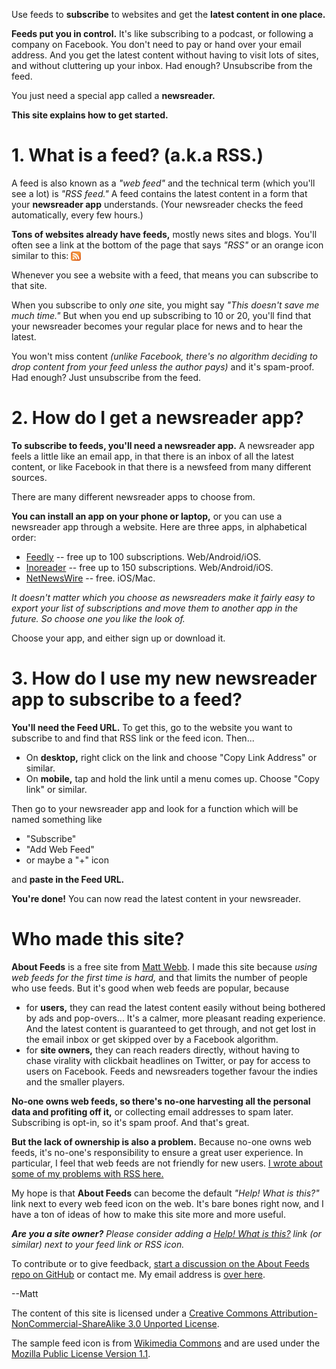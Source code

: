 Use feeds to **subscribe** to websites and get the **latest content in one place.**

**Feeds put you in control.** It's like subscribing to a podcast, or following a company on Facebook. You don't need to pay or hand over your email address. And you get the latest content without having to visit lots of sites, and without cluttering up your inbox. Had enough? Unsubscribe from the feed.

You just need a special app called a **newsreader.**

**This site explains how to get started.**

# 1. What is a feed? (a.k.a RSS.)

A feed is also known as a _"web feed"_ and the technical term (which you'll see a lot) is _"RSS feed."_ A feed contains the latest content in a form that your **newsreader app** understands. (Your newsreader checks the feed automatically, every few hours.)

**Tons of websites already have feeds,** mostly news sites and blogs. You'll often see a link at the bottom of the page that says _"RSS"_ or an orange icon similar to this: <img src="icons/orange-square.svg" style="vertical-align: bottom; height: 1.1em;">

Whenever you see a website with a feed, that means you can subscribe to that site.

When you subscribe to only _one_ site, you might say _"This doesn't save me much time."_ But when you end up subscribing to 10 or 20, you'll find that your newsreader becomes your regular place for news and to hear the latest.

You won't miss content _(unlike Facebook, there's no algorithm deciding to drop content from your feed unless the author pays)_ and it's spam-proof. Had enough? Just unsubscribe from the feed.

# 2. How do I get a newsreader app?

**To subscribe to feeds, you'll need a newsreader app.** A newsreader app feels a little like an email app, in that there is an inbox of all the latest content, or like Facebook in that there is a newsfeed from many different sources.

There are many different newsreader apps to choose from.

**You can install an app on your phone or laptop,** or you can use a newsreader app through a website. Here are three apps, in alphabetical order:

* [Feedly](https://feedly.com) -- free up to 100 subscriptions. Web/Android/iOS.
* [Inoreader](https://www.inoreader.com) -- free up to 150 subscriptions. Web/Android/iOS.
* [NetNewsWire](https://ranchero.com/netnewswire/) -- free. iOS/Mac.

_It doesn't matter which you choose as newsreaders make it fairly easy to export your list of subscriptions and move them to another app in the future. So choose one you like the look of._

Choose your app, and either sign up or download it.


# 3. How do I use my new newsreader app to subscribe to a feed?

**You'll need the Feed URL.** To get this, go to the website you want to subscribe to and find that RSS link or the feed icon. Then...

* On **desktop,** right click on the link and choose "Copy Link Address" or similar.
* On **mobile,** tap and hold the link until a menu comes up. Choose "Copy link" or similar.

Then go to your newsreader app and look for a function which will be named something like

- "Subscribe"
- "Add Web Feed"
- or maybe a "+" icon

and **paste in the Feed URL.**

**You're done!** You can now read the latest content in your newsreader.


# Who made this site?

**About Feeds** is a free site from [Matt Webb](http://interconnected.org). I made this site because _using web feeds for the first time is hard,_ and that limits the number of people who use feeds. But it's good when web feeds are popular, because

- for **users,** they can read the latest content easily without being bothered by ads and pop-overs... It's a calmer, more pleasant reading experience. And the latest content is guaranteed to get through, and not get lost in the email inbox or get skipped over by a Facebook algorithm.
- for **site owners,** they can reach readers directly, without having to chase virality with clickbait headlines on Twitter, or pay for access to users on Facebook. Feeds and newsreaders together favour the indies and the smaller players.

**No-one owns web feeds, so there's no-one harvesting all the personal data and profiting off it,** or collecting email addresses to spam later. Subscribing is opt-in, so it's spam proof. And that's great.

**But the lack of ownership is also a problem.** Because no-one owns web feeds, it's no-one's responsibility to ensure a great user experience. In particular, I feel that web feeds are not friendly for new users. [I wrote about some of my problems with RSS here.](http://interconnected.org/home/2020/07/29/improving_rss)

My hope is that **About Feeds** can become the default _"Help! What is this?"_ link next to every web feed icon on the web. It's bare bones right now, and I have a ton of ideas of how to make this site more and more useful.

_**Are you a site owner?** Please consider adding a [Help! What is this?](https://aboutfeeds.com) link (or similar) next to your feed link or RSS icon._

To contribute or to give feedback, [start a discussion on the About Feeds repo on GitHub](https://github.com/genmon/aboutfeeds) or contact me. My email address is [over here](http://interconnected.org).

--Matt

The content of this site is licensed under a [Creative Commons Attribution-NonCommercial-ShareAlike 3.0 Unported License](https://creativecommons.org/licenses/by-nc-sa/3.0/).

The sample feed icon is from [Wikimedia Commons](https://commons.wikimedia.org/wiki/File:Feed-icon.svg) and are used under the [Mozilla Public License Version 1.1](https://www.mozilla.org/MPL/1.1/).
